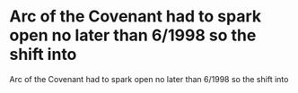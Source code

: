 # Arc of the Covenant had to spark open no later than 6/1998 so the shift into

Arc of the Covenant had to spark open no later than 6/1998 so the shift into